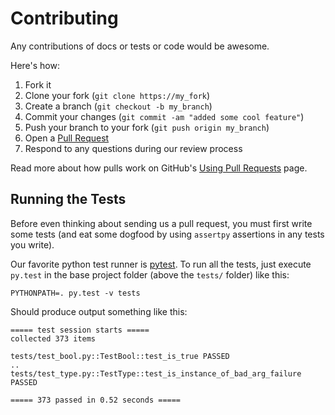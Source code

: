 # Contributing

Any contributions of docs or tests or code would be awesome.

Here's how:

1. Fork it
1. Clone your fork (`git clone https://my_fork`)
1. Create a branch (`git checkout -b my_branch`)
1. Commit your changes (`git commit -am "added some cool feature"`)
1. Push your branch to your fork (`git push origin my_branch`)
1. Open a [Pull Request](http://github.com/ActivisionGameScience/assertpy/pulls)
1. Respond to any questions during our review process

Read more about how pulls work on GitHub's [Using Pull Requests](https://help.github.com/articles/using-pull-requests/) page.

## Running the Tests

Before even thinking about sending us a pull request, you must first write some tests (and
eat some dogfood by using `assertpy` assertions in any tests you write).

Our favorite python test runner is [pytest](http://pytest.org/). To run all the
tests, just execute `py.test` in the base project folder (above the `tests/` folder)
like this:

```
PYTHONPATH=. py.test -v tests
```

Should produce output something like this:

```
===== test session starts =====
collected 373 items

tests/test_bool.py::TestBool::test_is_true PASSED
..
tests/test_type.py::TestType::test_is_instance_of_bad_arg_failure PASSED

===== 373 passed in 0.52 seconds =====
```
